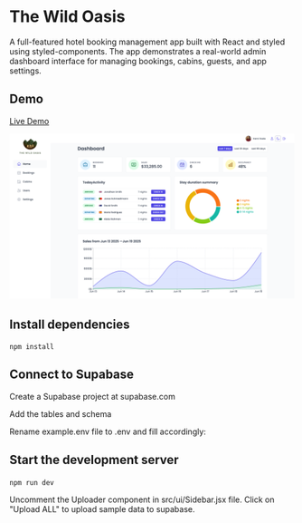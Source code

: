 # The Wild Oasis

A full-featured hotel booking management app built with React and styled using styled-components.
The app demonstrates a real-world admin dashboard interface for managing bookings, cabins, guests, and app settings.

## Demo

<a href="https://the-wild-oasis-appp.netlify.app" target="_blank" rel="noopener noreferrer">Live Demo</a>

![Screenshot of The Wild Oasis](./screenshot.png)

## Install dependencies

`npm install`

## Connect to Supabase

Create a Supabase project at supabase.com

Add the tables and schema

Rename example.env file to .env and fill accordingly:

## Start the development server

`npm run dev`

Uncomment the Uploader component in src/ui/Sidebar.jsx file.
Click on "Upload ALL" to upload sample data to supabase.
